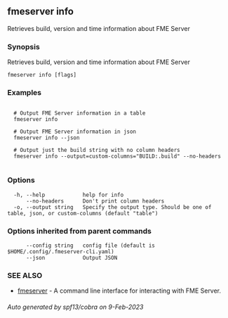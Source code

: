 ## fmeserver info

Retrieves build, version and time information about FME Server

### Synopsis

Retrieves build, version and time information about FME Server

```
fmeserver info [flags]
```

### Examples

```

  # Output FME Server information in a table
  fmeserver info

  # Output FME Server information in json
  fmeserver info --json

  # Output just the build string with no column headers
  fmeserver info --output=custom-columns="BUILD:.build" --no-headers
	
```

### Options

```
  -h, --help            help for info
      --no-headers      Don't print column headers
  -o, --output string   Specify the output type. Should be one of table, json, or custom-columns (default "table")
```

### Options inherited from parent commands

```
      --config string   config file (default is $HOME/.config/.fmeserver-cli.yaml)
      --json            Output JSON
```

### SEE ALSO

* [fmeserver](fmeserver.md)	 - A command line interface for interacting with FME Server.

###### Auto generated by spf13/cobra on 9-Feb-2023

